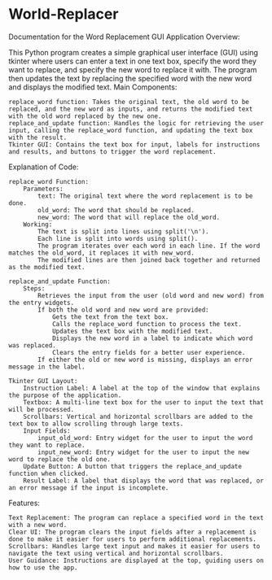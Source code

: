 # World-Replacer

Documentation for the Word Replacement GUI Application
Overview:

This Python program creates a simple graphical user interface (GUI) using tkinter where users can enter a text in one text box, specify the word they want to replace, and specify the new word to replace it with. The program then updates the text by replacing the specified word with the new word and displays the modified text.
Main Components:

    replace_word function: Takes the original text, the old word to be replaced, and the new word as inputs, and returns the modified text with the old word replaced by the new one.
    replace_and_update function: Handles the logic for retrieving the user input, calling the replace_word function, and updating the text box with the result.
    Tkinter GUI: Contains the text box for input, labels for instructions and results, and buttons to trigger the word replacement.

Explanation of Code:

    replace_word Function:
        Parameters:
            text: The original text where the word replacement is to be done.
            old_word: The word that should be replaced.
            new_word: The word that will replace the old_word.
        Working:
            The text is split into lines using split('\n').
            Each line is split into words using split().
            The program iterates over each word in each line. If the word matches the old_word, it replaces it with new_word.
            The modified lines are then joined back together and returned as the modified text.

    replace_and_update Function:
        Steps:
            Retrieves the input from the user (old word and new word) from the entry widgets.
            If both the old word and new word are provided:
                Gets the text from the text box.
                Calls the replace_word function to process the text.
                Updates the text box with the modified text.
                Displays the new word in a label to indicate which word was replaced.
                Clears the entry fields for a better user experience.
            If either the old or new word is missing, displays an error message in the label.

    Tkinter GUI Layout:
        Instruction Label: A label at the top of the window that explains the purpose of the application.
        Textbox: A multi-line text box for the user to input the text that will be processed.
        Scrollbars: Vertical and horizontal scrollbars are added to the text box to allow scrolling through large texts.
        Input Fields:
            input_old_word: Entry widget for the user to input the word they want to replace.
            input_new_word: Entry widget for the user to input the new word to replace the old one.
        Update Button: A button that triggers the replace_and_update function when clicked.
        Result Label: A label that displays the word that was replaced, or an error message if the input is incomplete.

Features:

    Text Replacement: The program can replace a specified word in the text with a new word.
    Clear UI: The program clears the input fields after a replacement is done to make it easier for users to perform additional replacements.
    Scrollbars: Handles large text input and makes it easier for users to navigate the text using vertical and horizontal scrollbars.
    User Guidance: Instructions are displayed at the top, guiding users on how to use the app.
